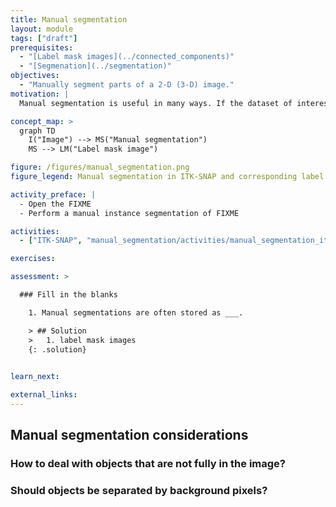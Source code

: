 ```yaml
---
title: Manual segmentation
layout: module
tags: ["draft"]
prerequisites:
  - "[Label mask images](../connected_components)"
  - "[Segmenation](../segmentation)"
objectives:
  - "Manually segment parts of a 2-D (3-D) image."
motivation: |
  Manual segmentation is useful in many ways. If the dataset of interest is small, manual segmentation may be faster than designing an automated segmentation workflow, or automated segmentation may be very difficult. In addition, manual segmentation can serve as training and validation data for (deep-learning based) automated segmentation algorithms.

concept_map: >
  graph TD
    I("Image") --> MS("Manual segmentation")
    MS --> LM("Label mask image")

figure: /figures/manual_segmentation.png
figure_legend: Manual segmentation in ITK-SNAP and corresponding label mask image.

activity_preface: |
  - Open the FIXME
  - Perform a manual instance segmentation of FIXME

activities:
  - ["ITK-SNAP", "manual_segmentation/activities/manual_segmentation_itk_snap.md", "markdown"]

exercises:

assessment: >

  ### Fill in the blanks

    1. Manual segmentations are often stored as ___.

    > ## Solution
    >   1. label mask images
    {: .solution}
    

learn_next:

external_links:
---
```


## Manual segmentation considerations

### How to deal with objects that are not fully in the image?

### Should objects be separated by background pixels?



